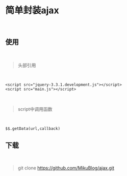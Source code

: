 # 简单封装ajax

<br/>

## 使用

<br/>

>头部引用

<br/>

```
<script src="jquery-3.3.1.development.js"></script>
<script src="main.js"></script>
```

<br/>

>script中调用函数

<br/>

```
$$.getData(url,callback)
```

## 下载

<br/>

>git clone https://github.com/MikuBlog/ajax.git
